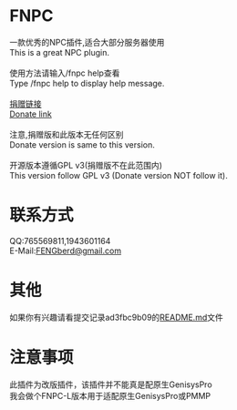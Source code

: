 # FNPC
一款优秀的NPC插件,适合大部分服务器使用<br />
This is a great NPC plugin.<br />
<br />
使用方法请输入/fnpc help查看<br />
Type /fnpc help to display help message.<br />
<br />
[捐赠链接](http://pl.zxda.net/plugins/11.html)<br />
[Donate link](http://pl.zxda.net/plugins/11.html)<br />
<br />
注意,捐赠版和此版本无任何区别<br />
Donate version is same to this version.<br />
<br />
开源版本遵循GPL v3(捐赠版不在此范围内)<br />
This version follow GPL v3 (Donate version NOT follow it).<br />

# 联系方式
QQ:765569811,1943601164<br />
E-Mail:FENGberd@gmail.com<br />

# 其他
如果你有兴趣请看提交记录ad3fbc9b09的[README.md](https://github.com/fengberd/FNPC/blob/ad3fbc9b0909680019ccb7f504207ecf37d0eb1c/README.md)文件

# 注意事项
此插件为改版插件，该插件并不能真是配原生GenisysPro<br />
我会做个FNPC-L版本用于适配原生GenisysPro或PMMP<br />
